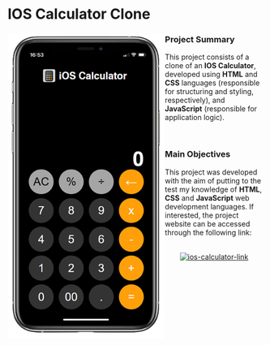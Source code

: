 # IOS Calculator Clone
<div>
    <a href='https://jassvirk4700.github.io/ios-calculator-clone/' target="_blank">
    <img src="/assests/iOS-calculator.png" alt=ios-calculator align=left height=600px></a>
    <h3>Project Summary</h3>
    <p>This project consists of a clone of an <strong>IOS Calculator</strong>, developed using <strong>HTML</strong> and <strong>CSS</strong> languages (responsible for structuring and styling, respectively), and <strong>JavaScript</strong> (responsible for application logic).</p><br>
    <h3>Main Objectives</h3>
    <p>This project was developed with the aim of putting to the test my knowledge of <strong>HTML</strong>, <strong>CSS</strong> and <strong>JavaScript</strong> web development languages. If interested, the project website can be accessed through the following link:</p><br>
    <div align="center">
        <a href='https://jassvirk4700.github.io/ios-calculator-clone/' target="_blank"><img src="/assests/ios-calculator-link.png.png" alt="ios-calculator-link" height=50px></a>
    </div>
</div>
